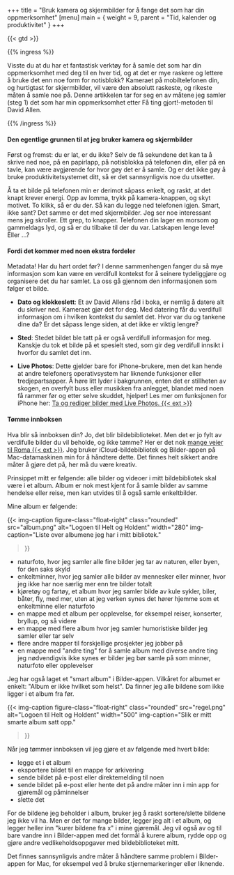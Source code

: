 +++
title = "Bruk kamera og skjermbilder for å fange det som har din oppmerksomhet"
[menu]
main = { weight = 9, parent = "Tid, kalender og produktivitet" } 
+++

{{< gtd >}}

{{% ingress %}}

Visste du at du har et fantastisk verktøy for å samle det som har din oppmerksomhet med deg
til en hver tid, og at det er mye raskere og lettere å bruke det enn noe form for notisblokk?
Kameraet på mobiltelefonen din, og hurtigtast for skjermbilder, vil være den absolutt raskeste,
og rikeste måten å samle noe på. Denne artikkelen tar for seg en av måtene jeg samler
(steg 1) det som har min oppmerksomhet etter Få ting gjort!-metoden til David Allen.

{{% /ingress %}}

#### Den egentlige grunnen til at jeg bruker kamera og skjermbilder

Først og fremst: du er lat, er du ikke? Selv de få sekundene det kan ta å skrive ned noe,
på en papirlapp, på notisblokka på telefonen din, eller på en tavle, kan være avgjørende for hvor
gøy det er å samle. Og er det ikke gøy å bruke produktivitetsystemet ditt, så er det sannsynligvis
noe du utsetter.

Å ta et bilde på telefonen min er derimot såpass enkelt, og raskt, at det knapt krever energi.
Opp av lomma, trykk på kamera-knappen, og skyt motivet. To klikk, så er du der. Så kan du legge
ned telefonen igjen. Smart, ikke sant? Det samme er det med skjermbilder.
Jeg ser noe interessant mens jeg skroller. Ett grep, to knapper.
Telefonen din lager en morsom og gammeldags lyd, og så er du tilbake til der du var.
Latskapen lenge leve! Eller …?

#### Fordi det kommer med noen ekstra fordeler

Metadata! Har du hørt ordet før? I denne sammenhengen fanger du så mye informasjon som kan være
en verdifull kontekst for å seinere tydeliggjøre og organisere det du har samlet. La oss gå gjennom
den informasjonen som følger et bilde.

- **Dato og klokkeslett**: Et av David Allens råd i boka, er nemlig å datere alt du skriver ned.
Kameraet gjør det for deg. Med datering får du verdifull informasjon om i hvilken kontekst du samlet
det. Hvor var du og tankene dine da? Er det såpass lenge siden, at det ikke er viktig lengre?

- **Sted**: Stedet bildet ble tatt på er også verdifull informasjon for meg. Kanskje du tok et
bilde på et spesielt sted, som gir deg verdifull innsikt i hvorfor du samlet det inn.

- **Live Photos**: Dette gjelder bare for iPhone-brukere, men det kan hende at andre telefoners
operativsystem har liknende funksjoner eller tredjepartsapper. Å høre litt lyder i bakgrunnen,
enten det er stillheten av skogen, en overfylt buss eller musikken fra anlegget, blandet med
noen få rammer før og etter selve skuddet, hjelper! Les mer om funksjonen for iPhone her:
[Ta og rediger bilder med Live Photos. {{< ext >}}](https://support.apple.com/no-no/HT207310)

#### Tømme innboksen

Hva blir så innboksen din? Jo, det blir bildebiblioteket. Men det er jo fylt av verdifulle bilder
du vil beholde, og ikke tømme? Her er det nok [mange veier til Roma {{< ext >}}][veier]. Jeg
bruker iCloud-bildebibliotek og Bilder-appen på Mac-datamaskinen min for å håndtere dette. Det
finnes helt sikkert andre måter å gjøre det på, her må du være kreativ.

Prinsippet mitt er følgende: alle bilder og videoer i mitt bildebibliotek skal være i et album.
Album er nok mest kjent for å samle bilder av samme hendelse eller reise, men kan utvides til å
også samle enkeltbilder.

Mine album er følgende:

{{< img-caption
 figure-class="float-right"
    class="rounded"
    src="album.png"
    alt="Logoen til Helt og Holdent"
    width="280"
    img-caption="Liste over albumene jeg har i mitt bibliotek."
  >}}

- naturfoto, hvor jeg samler alle fine bilder jeg tar av naturen, eller byen, for den saks skyld
- enkeltminner, hvor jeg samler alle bilder av mennesker eller minner, hvor jeg ikke har noe særlig
mer enn tre bilder totalt
- kjøretøy og fartøy, et album hvor jeg samler bilde av kule sykler, biler, båter, fly, med mer,
uten at jeg verken synes det hører hjemme som et enkeltminne eller naturfoto
- en mappe med et album per opplevelse, for eksempel reiser, konserter, bryllup, og så videre
- en mappe med flere album hvor jeg samler humoristiske bilder jeg samler eller tar selv
- flere andre mapper til forskjellige prosjekter jeg jobber på
- en mappe med "andre ting" for å samle album med diverse andre ting jeg nødvendigvis ikke synes er
bilder jeg bør samle på som minner, naturfoto eller opplevelser

Jeg har også laget et "smart album" i Bilder-appen. Vilkåret for albumet er enkelt:
"Album er ikke hvilket som helst". Da finner jeg alle bildene som ikke ligger i et album fra før.

{{< img-caption
 figure-class="float-right"
    class="rounded"
    src="regel.png"
    alt="Logoen til Helt og Holdent"
    width="500"
    img-caption="Slik er mitt smarte album satt opp."
  >}}

Når jeg tømmer innboksen vil jeg gjøre et av følgende med hvert bilde:

- legge et i et album
- eksportere bildet til en mappe for arkivering
- sende bildet på e-post eller direktemelding til noen
- sende bildet på e-post eller hente det på andre måter inn i min app for gjøremål og påminnelser
- slette det

For de bildene jeg beholder i album, bruker jeg å raskt sortere/slette bildene jeg ikke vil ha.
Men er det for mange bilder, legger jeg alt i et album, og legger heller inn "kurer bildene fra x"
i mine gjøremål. Jeg vil også av og til bare vandre inn i Bilder-appen med det formål å kurere
album, rydde opp og gjøre andre vedlikeholdsoppgaver med bildebiblioteket mitt.

Det finnes sannsynligvis andre måter å håndtere samme problem i Bilder-appen for Mac, for eksempel
ved å bruke stjernemarkeringer eller liknende.

[veier]: https://www.google.com/maps/dir//Roma,+Den+lille+brusfabrikken,+Nordahl+Bruns+gate+18,+2004+Lillestrøm/@59.9484313,11.0627308,16.16z/data=!4m17!1m7!3m6!1s0x46417cbbc76068d1:0xb3387f98fc605ee2!2sRoma,+Den+lille+brusfabrikken!8m2!3d59.94792!4d11.0669869!16s%2Fg%2F1yw0_r1bm!4m8!1m0!1m5!1m1!1s0x46417cbbc76068d1:0xb3387f98fc605ee2!2m2!1d11.0669185!2d59.9479613!3e1?entry=ttu
